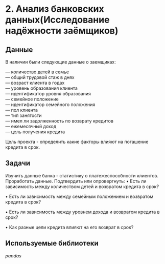 # 2. Анализ банковских данных(Исследование надёжности заёмщиков)


## Данные

В наличии были следующие данные о заемщиках:

 — количество детей в семье  
 — общий трудовой стаж в днях  
 — возраст клиента в годах  
 — уровень образования клиента  
 — идентификатор уровня образования  
 — семейное положение  
 — идентификатор семейного положения  
 — пол клиента  
 — тип занятости  
 — имел ли задолженность по возврату кредитов  
 — ежемесячный доход  
 — цель получения кредита  

Цель проекта - определить какие факторы влияют на погашение кредита в срок.  

## Задачи


Изучить данные банка - статистику о платежеспособности клиентов.
Проработать данные.
Подтвердить или опровергнуть:
• Есть ли зависимость между количеством детей и возвратом кредита в срок?

• Есть ли зависимость между семейным положением и возвратом кредита в срок?

• Есть ли зависимость между уровнем дохода и возвратом кредита в срок?

• Как разные цели кредита влияют на его возврат в срок?
## Используемые библиотеки
*pandas*
